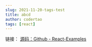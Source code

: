 ```yaml
---
slug: 2021-11-20-tags-test
title: abcd
author: codertao
tags: [react]
---
```


<!-- truncate -->

链接： [源码：Github - React-Examples](https://github.com/zxuqian/react-examples)



